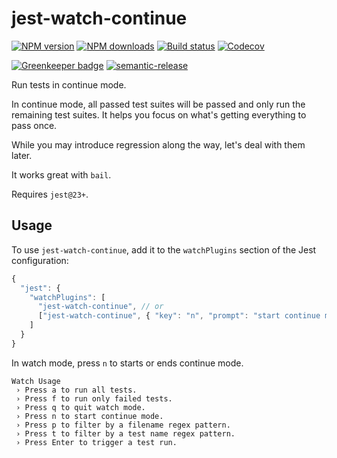 # jest-watch-continue

[![NPM version][npm-image]][npm-url]
[![NPM downloads][downloads-image]][downloads-url]
[![Build status][circleci-image]][circleci-url]
[![Codecov][codecov-image]][codecov-url]

[![Greenkeeper badge][green-keeper-image]][green-keeper-url]
[![semantic-release][semantic-release-image]][semantic-release-url]

Run tests in continue mode.

In continue mode, all passed test suites will be passed and only run the remaining test suites.
It helps you focus on what's getting everything to pass once.

While you may introduce regression along the way,
let's deal with them later.

It works great with `bail`.

Requires `jest@23+`.

## Usage

To use `jest-watch-continue`,
add it to the `watchPlugins` section of the Jest configuration:

```js
{
  "jest": {
    "watchPlugins": [
      "jest-watch-continue", // or
      ["jest-watch-continue", { "key": "n", "prompt": "start continue mode" }]
    ]
  }
}
```

In watch mode, press `n` to starts or ends continue mode.

```
Watch Usage
 › Press a to run all tests.
 › Press f to run only failed tests.
 › Press q to quit watch mode.
 › Press n to start continue mode.
 › Press p to filter by a filename regex pattern.
 › Press t to filter by a test name regex pattern.
 › Press Enter to trigger a test run.
```


[npm-image]: https://img.shields.io/npm/v/jest-watch-continue.svg?style=flat
[npm-url]: https://npmjs.org/package/jest-watch-continue
[downloads-image]: https://img.shields.io/npm/dm/jest-watch-continue.svg?style=flat
[downloads-url]: https://npmjs.org/package/jest-watch-continue
[circleci-image]: https://circleci.com/gh/unional/jest-watch-continue/tree/master.svg?style=shield
[circleci-url]: https://circleci.com/gh/unional/jest-watch-continue/tree/master
[codecov-image]: https://codecov.io/gh/unional/jest-watch-continue/branch/master/graph/badge.svg
[codecov-url]: https://codecov.io/gh/unional/jest-watch-continue
[green-keeper-image]: https://badges.greenkeeper.io/unional/jest-watch-continue.svg
[green-keeper-url]: https://greenkeeper.io/
[semantic-release-image]: https://img.shields.io/badge/%20%20%F0%9F%93%A6%F0%9F%9A%80-semantic--release-e10079.svg
[semantic-release-url]: https://github.com/semantic-release/semantic-release
